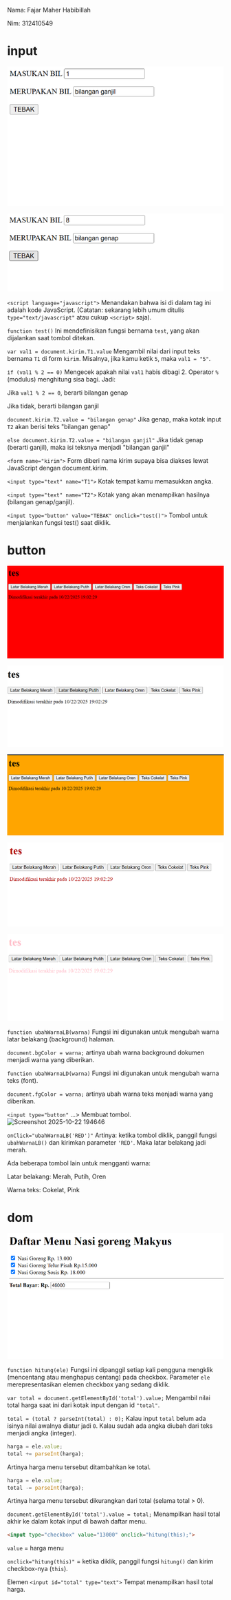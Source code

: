 Nama: Fajar Maher Habibillah

Nim: 312410549

# input

![foto](https://github.com/FajarMhr24/foto/blob/0a4736e73939ac68465491f4bca2ab581d525c45/Screenshot%202025-10-22%20185243.png)

![foto](https://github.com/FajarMhr24/foto/blob/4841febdecd2689f538e32b8be2030ebf9c5834f/Screenshot%202025-10-22%20185257.png)

`<script language="javascript">`
Menandakan bahwa isi di dalam tag ini adalah kode JavaScript.
(Catatan: sekarang lebih umum ditulis `type="text/javascript"` atau cukup `<script>` saja).

`function test()`
Ini mendefinisikan fungsi bernama `test`, yang akan dijalankan saat tombol ditekan.

`var val1 = document.kirim.T1.value`
Mengambil nilai dari input teks bernama `T1` di form `kirim`.
Misalnya, jika kamu ketik `5`, maka `val1 = "5"`.

`if (val1 % 2 == 0)`
Mengecek apakah nilai `val1` habis dibagi 2.
Operator `%` (modulus) menghitung sisa bagi.
Jadi:

Jika `val1 % 2 == 0`, berarti bilangan genap

Jika tidak, berarti bilangan ganjil

`document.kirim.T2.value = "bilangan genap"`
Jika genap, maka kotak input `T2` akan berisi teks "bilangan genap"

`else document.kirim.T2.value = "bilangan ganjil"`
Jika tidak genap (berarti ganjil), maka isi teksnya menjadi "bilangan ganjil"

`<form name="kirim">`
Form diberi nama kirim supaya bisa diakses lewat JavaScript dengan document.kirim.

`<input type="text" name="T1">`
Kotak tempat kamu memasukkan angka.

`<input type="text" name="T2">`
Kotak yang akan menampilkan hasilnya (bilangan genap/ganjil).

`<input type="button" value="TEBAK" onclick="test()">`
Tombol untuk menjalankan fungsi test() saat diklik.

# button

![foto](https://github.com/FajarMhr24/foto/blob/1970232ed35aefc2ba9a120426bd452430bea9bc/Screenshot%202025-10-22%20190244.png)

![foto](https://github.com/FajarMhr24/foto/blob/7165fe38818f283c578d0e284fb0405f8d380897/Screenshot%202025-10-22%20190252.png)

![foto](https://github.com/FajarMhr24/foto/blob/7165fe38818f283c578d0e284fb0405f8d380897/Screenshot%202025-10-22%20190258.png)

![foto](https://github.com/FajarMhr24/foto/blob/7165fe38818f283c578d0e284fb0405f8d380897/Screenshot%202025-10-22%20190307.png)

![foto](https://github.com/FajarMhr24/foto/blob/7165fe38818f283c578d0e284fb0405f8d380897/Screenshot%202025-10-22%20190313.png)

`function ubahWarnaLB(warna)`
Fungsi ini digunakan untuk mengubah warna latar belakang (background) halaman.

`document.bgColor = warna;` artinya ubah warna background dokumen menjadi warna yang diberikan.

`function ubahWarnaLD(warna)`
Fungsi ini digunakan untuk mengubah warna teks (font).

`document.fgColor = warna;` artinya ubah warna teks menjadi warna yang diberikan.

`<input type="button"` ...>
Membuat tombol.
<img width="944" height="768" alt="Screenshot 2025-10-22 194646" src="https://github.com/user-attachments/assets/f42200ad-a718-472d-bbde-797e03d08cee" />

`onClick="ubahWarnaLB('RED')"`
Artinya: ketika tombol diklik, panggil fungsi `ubahWarnaLB()` dan kirimkan parameter `'RED'`.
Maka latar belakang jadi merah.

Ada beberapa tombol lain untuk mengganti warna:

Latar belakang: Merah, Putih, Oren

Warna teks: Cokelat, Pink

# dom 
![foto](https://github.com/FajarMhr24/foto/blob/26e2ca3b337e0a51049f3475b24c0e106316a5fe/Screenshot%202025-10-22%20191800.png)

`function hitung(ele)`
Fungsi ini dipanggil setiap kali pengguna mengklik (mencentang atau menghapus centang) pada checkbox.
Parameter `ele` merepresentasikan elemen checkbox yang sedang diklik.

`var total = document.getElementById('total').value;`
Mengambil nilai total harga saat ini dari kotak input dengan id `"total"`.

`total = (total ? parseInt(total) : 0);`
Kalau input `total` belum ada isinya nilai awalnya diatur jadi `0`.
Kalau sudah ada angka diubah dari teks menjadi angka (integer).

```js
harga = ele.value;
total += parseInt(harga);
```
Artinya harga menu tersebut ditambahkan ke total.

```js
harga = ele.value;
total -= parseInt(harga);
```
Artinya harga menu tersebut dikurangkan dari total (selama total > 0).

`document.getElementById('total').value = total;`
Menampilkan hasil total akhir ke dalam kotak input di bawah daftar menu.

```html
<input type="checkbox" value="13000" onclick="hitung(this);">
```
`value` = harga menu

`onclick="hitung(this)"` = ketika diklik, panggil fungsi `hitung()` dan kirim checkbox-nya (`this`).

Elemen `<input id="total" type="text">`
Tempat menampilkan hasil total harga.
